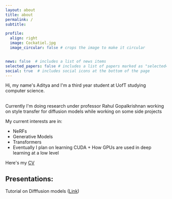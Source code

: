 ```yaml
---
layout: about
title: about
permalink: /
subtitle: 

profile:
  align: right
  image: Cockatiel.jpg
  image_circular: false # crops the image to make it circular


news: false  # includes a list of news items
selected_papers: false # includes a list of papers marked as "selected={true}"
social: true  # includes social icons at the bottom of the page
---
```


Hi, my name's Aditya and I'm a third year student at UofT studying computer science.

<br>
 Currently I'm doing research under professor Rahul Gopalkrishnan working on style transfer for diffusion models while working on some side projects 

 My current interests are in:
- NeRFs
- Generative Models
- Transformers
- Eventually I plan on learning CUDA + How GPUs are used in deep learning at a low level

Here's my <a href = "assets/Aditya_resume.pdf"> CV </a>

## Presentations:

Tutorial on Difffusion models (<a href = "https://docs.google.com/presentation/d/1ZOa818YbzXLxfUGjg7RaxYW-vwfLZEDCWYx4GIcHPIc/edit?usp=sharing">Link</a>)


